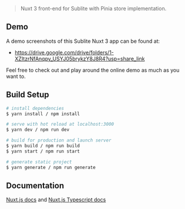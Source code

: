 > Nuxt 3 front-end for Sublite with Pinia store implementation.

## Demo

A demo screenshots of this Sublite Nuxt 3 app can be found at:

- https://drive.google.com/drive/folders/1-XZItzrNfAnqpy_USYJ05brykzY8J8R4?usp=share_link


Feel free to check out and play around the online demo as much as you want to.

## Build Setup

```bash
# install dependencies
$ yarn install / npm install

# serve with hot reload at localhost:3000
$ yarn dev / npm run dev

# build for production and launch server
$ yarn build / npm run build
$ yarn start / npm run start

# generate static project
$ yarn generate / npm run generate
```

## Documentation

[Nuxt.js docs](https://nuxtjs.org) and [Nuxt.js Typescript docs](https://typescript.nuxtjs.org)
